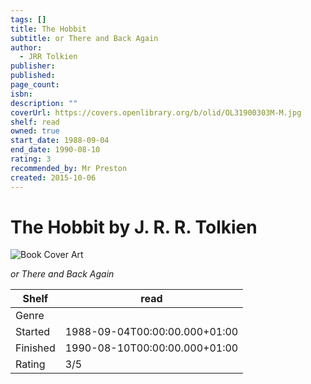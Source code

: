 ```yaml
---
tags: []
title: The Hobbit
subtitle: or There and Back Again
author:
  - JRR Tolkien
publisher:
published:
page_count:
isbn:
description: ""
coverUrl: https://covers.openlibrary.org/b/olid/OL31900303M-M.jpg
shelf: read
owned: true
start_date: 1988-09-04
end_date: 1990-08-10
rating: 3
recommended_by: Mr Preston
created: 2015-10-06
---
```


# The Hobbit by J. R. R. Tolkien

![Book Cover Art](https://covers.openlibrary.org/b/olid/OL31900303M-M.jpg)

_or There and Back Again_

| Shelf | read |
| --- | --- |
| Genre |  |
| Started | 1988-09-04T00:00:00.000+01:00 |
| Finished | 1990-08-10T00:00:00.000+01:00 |
| Rating | 3/5 |

